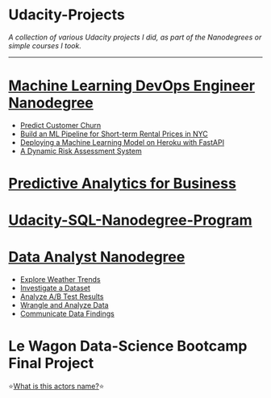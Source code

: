 # **Udacity-Projects**

*A collection of various Udacity projects I did, as part of the Nanodegrees or simple courses I took.*

-----------------------------------------

# [Machine Learning DevOps Engineer Nanodegree](https://www.udacity.com/course/machine-learning-dev-ops-engineer-nanodegree--nd0821)

- [Predict Customer Churn](https://github.com/AntoniosFl/Udacity-Projects/tree/main/predict-customer-churn)
- [Build an ML Pipeline for Short-term Rental Prices in NYC](https://github.com/AntoniosFl/Udacity-Projects/tree/main/ml-pipeline-rental-prices-nyc)
- [Deploying a Machine Learning Model on Heroku with FastAPI](https://github.com/AntoniosFl/Udacity-Projects/tree/main/ml-heroku-fastapi)
- [A Dynamic Risk Assessment System](https://github.com/AntoniosFl/Udacity-Projects/tree/main/dynamic-risk-assessment)
# [Predictive Analytics for Business](https://www.udacity.com/course/predictive-analytics-for-business-nanodegree--nd008t)

# [Udacity-SQL-Nanodegree-Program](https://www.udacity.com/course/learn-sql--nd072)

# [Data Analyst Nanodegree](https://www.udacity.com/course/data-analyst-nanodegree--nd002)

- [Explore Weather Trends](https://github.com/AntoniosFl/Udacity-Data-Analyst-Nanodegree-Program/tree/main/Project-No1-Exploring-Weather-Trends)
- [Investigate a Dataset](https://github.com/AntoniosFl/Udacity-Data-Analyst-Nanodegree-Program/tree/main/Project-No2-Investigate-a-Dataset)
- [Analyze A/B Test Results](https://github.com/AntoniosFl/Udacity-Data-Analyst-Nanodegree-Program/tree/main/Project-No3-Analyze-AB-Test-Results)
- [Wrangle and Analyze Data](https://github.com/AntoniosFl/Udacity-Data-Analyst-Nanodegree-Program/tree/main/Project-No4-Wrangle-and-Analyze-Data)
- [Communicate Data Findings](https://github.com/AntoniosFl/Udacity-Data-Analyst-Nanodegree-Program/tree/main/Project-No5-Communicate-Data-Findings)
# Le Wagon Data-Science Bootcamp Final Project

⭐[What is this actors name?](https://github.com/flameryx/wth_actors_name):star:

